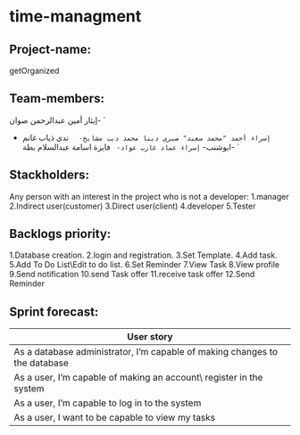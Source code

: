 # time-managment

## Project-name:
getOrganized

## Team-members:
إيثار أمين عبدالرحمن صوان-  `
-  `إسراء أحمد "محمد سعيد" صبري
دينا محمد ديب مشايخ-  `
ندى ذياب غانم ابوشنب-  `
إسراء عماد غازب عواد-  `
فايزة اسامة عبدالسلام بطة-  `

## Stackholders:
Any person with an interest in the project who is not a
developer:
1.manager
2.Indirect user(customer)
3.Direct user(client)
4.developer
5.Tester

## Backlogs priority:
1.Database creation.
2.login and registration.
3.Set Template.
4.Add task.
5.Add To Do List\Edit to do list.
6.Set Reminder
7.View Task
8.View profile 
9.Send notification
10.send Task offer 
11.receive task offer
12.Send Reminder

## Sprint forecast:
|     User story    |
| ------------------------ |
|     As a database administrator, I’m capable of making changes to the database  |
|     As a user, I’m capable of making an account\ register in the system |
|     As a user, I’m capable to log in to the system     |
|     As a user, I want to be capable to view my tasks |




